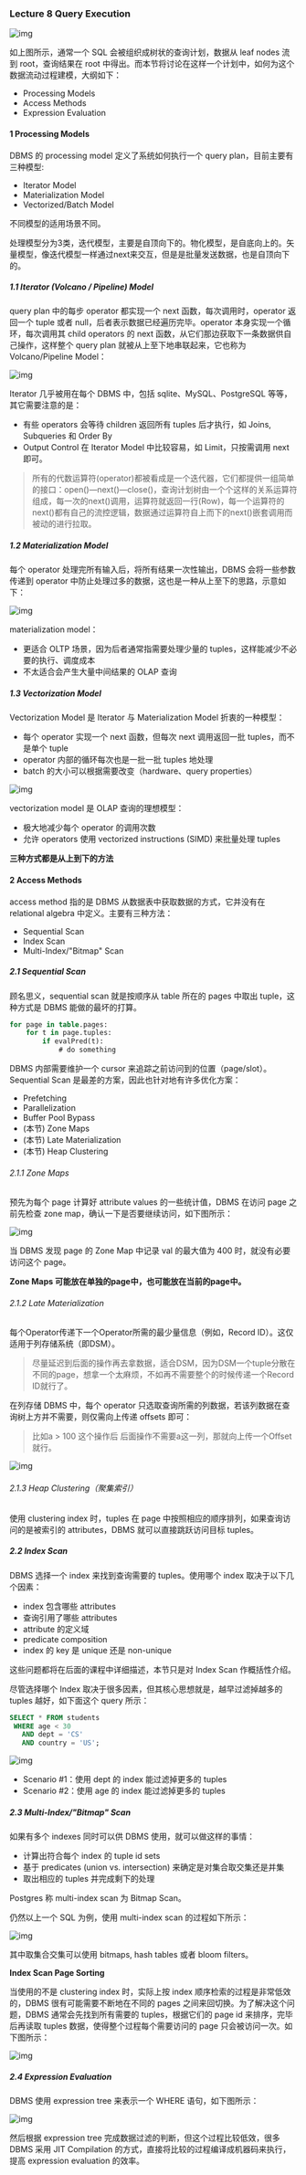 ### Lecture 8 Query Execution

![img](pictures/assets%252F-LMjQD5UezC9P8miypMG%252F-L_SJmRDBsMOcTdYyKNm%252F-L_SKqDH3suePXuli3Z0%252FScreen%20Shot%202019-03-08%20at%208.46.34%20PM.jpg)

如上图所示，通常一个 SQL 会被组织成树状的查询计划，数据从 leaf nodes 流到 root，查询结果在 root 中得出。而本节将讨论在这样一个计划中，如何为这个数据流动过程建模，大纲如下：

- Processing Models
- Access Methods
- Expression Evaluation

#### 1 Processing Models

DBMS 的 processing model 定义了系统如何执行一个 query plan，目前主要有三种模型:

- Iterator Model
- Materialization Model
- Vectorized/Batch Model

不同模型的适用场景不同。

处理模型分为3类，迭代模型，主要是自顶向下的。物化模型，是自底向上的。矢量模型，像迭代模型一样通过next来交互，但是是批量发送数据，也是自顶向下的。

##### 1.1 Iterator (Volcano / Pipeline) Model

query plan 中的每步 operator 都实现一个 next 函数，每次调用时，operator 返回一个 tuple 或者 null，后者表示数据已经遍历完毕。operator 本身实现一个循环，每次调用其 child operators 的 next 函数，从它们那边获取下一条数据供自己操作，这样整个 query plan 就被从上至下地串联起来，它也称为 Volcano/Pipeline Model：

![img](pictures/assets%252F-LMjQD5UezC9P8miypMG%252F-L_SJmRDBsMOcTdYyKNm%252F-L_SPAXpoLiDtZYjPQzb%252FScreen%20Shot%202019-03-08%20at%209.05.30%20PM.jpg)

Iterator 几乎被用在每个 DBMS 中，包括 sqlite、MySQL、PostgreSQL 等等，其它需要注意的是：

- 有些 operators 会等待 children 返回所有 tuples 后才执行，如 Joins, Subqueries 和 Order By
- Output Control 在 Iterator Model 中比较容易，如 Limit，只按需调用 next 即可。

> 所有的代数运算符(operator)都被看成是一个迭代器，它们都提供一组简单的接口：open()—next()—close()，查询计划树由一个个这样的关系运算符组成，每一次的next()调用，运算符就返回一行(Row)，每一个运算符的next()都有自己的流控逻辑，数据通过运算符自上而下的next()嵌套调用而被动的进行拉取。

##### 1.2 Materialization Model

每个 operator 处理完所有输入后，将所有结果一次性输出，DBMS 会将一些参数传递到 operator 中防止处理过多的数据，这也是一种从上至下的思路，示意如下：

![img](pictures/assets%252F-LMjQD5UezC9P8miypMG%252F-L_SJmRDBsMOcTdYyKNm%252F-L_SQydRFxzDN-0YMd92%252FScreen%20Shot%202019-03-08%20at%209.13.22%20PM.jpg)

materialization model：

- 更适合 OLTP 场景，因为后者通常指需要处理少量的 tuples，这样能减少不必要的执行、调度成本
- 不太适合会产生大量中间结果的 OLAP 查询



##### 1.3 Vectorization Model

Vectorization Model 是 Iterator 与 Materialization Model 折衷的一种模型：

- 每个 operator 实现一个 next 函数，但每次 next 调用返回一批 tuples，而不是单个 tuple
- operator 内部的循环每次也是一批一批 tuples 地处理
- batch 的大小可以根据需要改变（hardware、query properties）

![img](pictures/assets%252F-LMjQD5UezC9P8miypMG%252F-L_SJmRDBsMOcTdYyKNm%252F-L_SSpL7OtEU8ncA5L95%252FScreen%20Shot%202019-03-08%20at%209.21.24%20PM.jpg)

vectorization model 是 OLAP 查询的理想模型：

- 极大地减少每个 operator 的调用次数
- 允许 operators 使用 vectorized instructions (SIMD) 来批量处理 tuples



**三种方式都是从上到下的方法**

#### 2 Access Methods

access method 指的是 DBMS 从数据表中获取数据的方式，它并没有在 relational algebra 中定义。主要有三种方法：

- Sequential Scan
- Index Scan
- Multi-Index/"Bitmap" Scan

##### 2.1 Sequential Scan

顾名思义，sequential scan 就是按顺序从 table 所在的 pages 中取出 tuple，这种方式是 DBMS 能做的最坏的打算。

```sql
for page in table.pages:
    for t in page.tuples:
        if evalPred(t):
            # do something
```

DBMS 内部需要维护一个 cursor 来追踪之前访问到的位置（page/slot）。Sequential Scan 是最差的方案，因此也针对地有许多优化方案：

+ Prefetching
+ Parallelization
+ Buffer Pool Bypass
+ (本节) Zone Maps
+ (本节) Late Materialization
+ (本节) Heap Clustering

###### 2.1.1 Zone Maps

预先为每个 page 计算好 attribute values 的一些统计值，DBMS 在访问 page 之前先检查 zone map，确认一下是否要继续访问，如下图所示：

![img](pictures/assets%252F-LMjQD5UezC9P8miypMG%252F-L_SJmRDBsMOcTdYyKNm%252F-L_SYzTzVdvka1QB0F-K%252FScreen%20Shot%202019-03-08%20at%209.48.23%20PM.jpg)

当 DBMS 发现 page 的 Zone Map 中记录 val 的最大值为 400 时，就没有必要访问这个 page。

**Zone Maps 可能放在单独的page中，也可能放在当前的page中。**

###### 2.1.2 Late Materialization

每个Operator传递下一个Operator所需的最少量信息（例如，Record ID）。这仅适用于列存储系统（即DSM）。

> 尽量延迟到后面的操作再去拿数据，适合DSM，因为DSM一个tuple分散在不同的page，想拿一个太麻烦，不如再不需要整个的时候传递一个Record ID就行了。

在列存储 DBMS 中，每个 operator 只选取查询所需的列数据，若该列数据在查询树上方并不需要，则仅需向上传递 offsets 即可：

> 比如a > 100 这个操作后 后面操作不需要a这一列，那就向上传一个Offset就行。

![img](pictures/webp.webp)



###### 2.1.3 Heap Clustering（聚集索引）

使用 clustering index 时，tuples 在 page 中按照相应的顺序排列，如果查询访问的是被索引的 attributes，DBMS 就可以直接跳跃访问目标 tuples。



##### 2.2 Index Scan

DBMS 选择一个 index 来找到查询需要的 tuples。使用哪个 index 取决于以下几个因素：

- index 包含哪些 attributes
- 查询引用了哪些 attributes
- attribute 的定义域
- predicate composition
- index 的 key 是 unique 还是 non-unique

这些问题都将在后面的课程中详细描述，本节只是对 Index Scan 作概括性介绍。

尽管选择哪个 Index 取决于很多因素，但其核心思想就是，越早过滤掉越多的 tuples 越好，如下面这个 query 所示：

```sql
SELECT * FROM students
 WHERE age < 30
   AND dept = 'CS'
   AND country = 'US';
```

![img](pictures/assets%252F-LMjQD5UezC9P8miypMG%252F-L_SJmRDBsMOcTdYyKNm%252F-L_ScefnfeWAkOd66WZf%252FScreen%20Shot%202019-03-08%20at%2010.08.28%20PM.jpg)

+ Scenario #1：使用 dept 的 index 能过滤掉更多的 tuples
+ Scenario #2：使用 age 的 index 能过滤掉更多的 tuples

##### 2.3 Multi-Index/"Bitmap" Scan

如果有多个 indexes 同时可以供 DBMS 使用，就可以做这样的事情：

- 计算出符合每个 index 的 tuple id sets
- 基于 predicates (union vs. intersection) 来确定是对集合取交集还是并集
- 取出相应的 tuples 并完成剩下的处理

Postgres 称 multi-index scan 为 Bitmap Scan。

仍然以上一个 SQL 为例，使用 multi-index scan 的过程如下所示：

![img](pictures/assets%252F-LMjQD5UezC9P8miypMG%252F-L_SJmRDBsMOcTdYyKNm%252F-L_SeJOQCHNWwzK9pYNo%252FScreen%20Shot%202019-03-08%20at%2010.16.01%20PM.jpg)

其中取集合交集可以使用 bitmaps, hash tables 或者 bloom filters。

**Index Scan Page Sorting**

当使用的不是 clustering index 时，实际上按 index 顺序检索的过程是非常低效的，DBMS 很有可能需要不断地在不同的 pages 之间来回切换。为了解决这个问题，DBMS 通常会先找到所有需要的 tuples，根据它们的 page id 来排序，完毕后再读取 tuples 数据，使得整个过程每个需要访问的 page 只会被访问一次。如下图所示：

![img](pictures/assets%252F-LMjQD5UezC9P8miypMG%252F-L_SJmRDBsMOcTdYyKNm%252F-L_ShA0GMpjwLpjmIrHN%252FScreen%20Shot%202019-03-08%20at%2010.28.29%20PM.jpg)

##### 2.4 Expression Evaluation

DBMS 使用 expression tree 来表示一个 WHERE 语句，如下图所示：

![img](pictures/assets%252F-LMjQD5UezC9P8miypMG%252F-L_SJmRDBsMOcTdYyKNm%252F-L_ShOP570xIvRR3bk4N%252FScreen%20Shot%202019-03-08%20at%2010.29.28%20PM.jpg)

然后根据 expression tree 完成数据过滤的判断，但这个过程比较低效，很多 DBMS 采用 JIT Compilation 的方式，直接将比较的过程编译成机器码来执行，提高 expression evaluation 的效率。